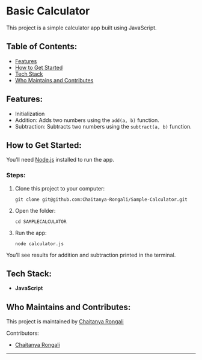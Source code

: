 # Basic Calculator

This project is a simple calculator app built using JavaScript.


##  Table of Contents:
- [Features](#features)
- [How to Get Started](#how-to-get-started)
- [Tech Stack](#tech-stack)
- [Who Maintains and Contributes](#who-maintains-and-contributes)



## Features:
- Initialization
- Addition: Adds two numbers using the `add(a, b)` function.
- Subtraction: Subtracts two numbers using the `subtract(a, b)` function.


##  How to Get Started:

You’ll need [Node.js](https://nodejs.org/) installed to run the app.

### Steps:

1. Clone this project to your computer:
   ```
   git clone git@github.com:Chaitanya-Rongali/Sample-Calculator.git
   ```
2. Open the folder:
   ```
   cd SAMPLECALCULATOR
   ```
3. Run the app:
   ```
   node calculator.js
   ```

You’ll see results for addition and subtraction printed in the terminal.


##  Tech Stack:

- **JavaScript** 



##  Who Maintains and Contributes:

This project is maintained by [Chaitanya Rongali](https://github.com/Chaitanya-Rongali)

Contributors:
- [Chaitanya Rongali](https://github.com/Chaitanya-Rongali)
---
